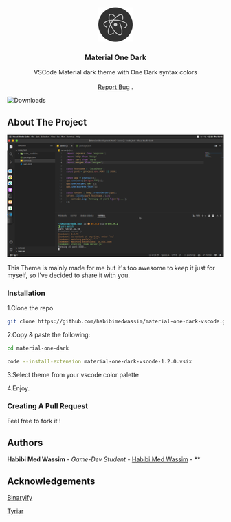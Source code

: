 <br/>
<p align="center">
  <a href="https://github.com/habibimedwassim/material-one-dark-vscode">
    <img src="https://github.com/habibimedwassim/material-one-dark-vscode/blob/main/icon/icon.png?raw=true" alt="Logo" width="80" height="80">
  </a>

  <h3 align="center"> Material One Dark</h3>

  <p align="center">
    VSCode Material dark theme with One Dark syntax colors
    <br/>
    <br/>
    <a href="https://github.com/habibimedwassim/material-one-dark-vscode/issues">Report Bug</a>
    .
  </p>
</p>

![Downloads](https://img.shields.io/github/downloads/habibimedwassim/material-one-dark-vscode/total)

## About The Project

![Screen Shot](https://github.com/habibimedwassim/material-one-dark-vscode/blob/main/screenshot.png?raw=true)

This Theme is mainly made for me but it's too awesome to keep it just for myself, so I've decided to share it with you.

### Installation

1.Clone the repo

```sh
git clone https://github.com/habibimedwassim/material-one-dark-vscode.git
```

2.Copy & paste the following:

```sh
cd material-one-dark
```

```sh
code --install-extension material-one-dark-vscode-1.2.0.vsix
```

3.Select theme from your vscode color palette

4.Enjoy.

### Creating A Pull Request

Feel free to fork it !

## Authors

**Habibi Med Wassim** - _Game-Dev Student_ - [Habibi Med Wassim](https://github.com/habibimedwassim) - \*\*

## Acknowledgements

[Binaryify](https://github.com/Binaryify)

[Tyriar](https://github.com/Tyriar/vscode-theme-generator)
